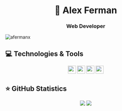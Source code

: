 <h1 align="center">👋 Alex Ferman</h1>
<h3 align="center">Web Developer</h3>
<p align="left"> <img src="https://komarev.com/ghpvc/?username=afermanx&label=Profile%20views&color=0e75b6&style=flat" alt="afermanx" /> </p>


## 💻 Technologies & Tools

<p align="center">
  <img src="https://img.shields.io/badge/PHP-%23316192.svg?&style=for-the-badge&logo=php&logoColor=white" height="25"/>
<img src="https://img.shields.io/badge/-Laravel-CB3837?style=flat-square&logo=Laravel&logoColor=white" height="25"/>


<img src="https://img.shields.io/badge/javascript-%23F7DF1E.svg?&style=for-the-badge&logo=javascript&logoColor=black" height="25"/>
<!--  ## ⭐ GitHub Statistics <img src="https://img.shields.io/badge/typescript%20-%23007ACC.svg?&style=for-the-badge&logo=typescript&logoColor=white" height="25"/> -->
<!-- <img src="https://img.shields.io/badge/node.js%20-%2343853D.svg?&style=for-the-badge&logo=node.js&logoColor=white" height="25"/> -->
<!--<img src="https://img.shields.io/badge/express.js%20-%23404d59.svg?&style=for-the-badge" height="25"/>-->

<img src="https://img.shields.io/badge/mysql%20-%23563D7C.svg?&style=for-the-badge&logo=mysql&logoColor=white" height="25"/>
</p>

## ⭐ GitHub Statistics

<p align = "center">
  <img src = "https://github-readme-stats.vercel.app/api?username=afermanx&show_icons=true&theme=tokyonight&line_height=27">
  <img src = "https://github-readme-stats.vercel.app/api/top-langs/?username=afermanx&hide=css,java,html&theme=tokyonight">
</p>

